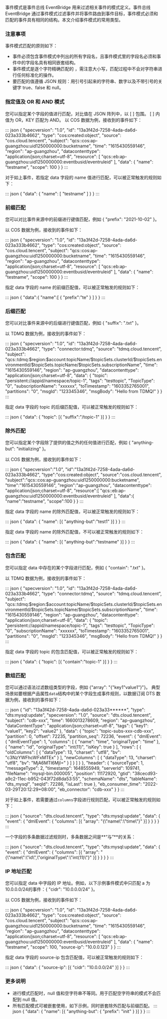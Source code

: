 事件模式是事件总线 EventBridge 用来过滤相关事件的模式定义。事件总线 EventBridge 通过事件模式过滤事件并将事件路由到事件目标，事件模式必须和匹配的事件具有相同的结构。本文介绍事件模式的常用类型。

### 注意事项

事件模式匹配的原则如下： 

- 事件必须包含事件模式中列出的所有字段名，且事件模式里的字段名必须和事件中的字段名具有相同嵌套结构。
- 事件模式是逐个字符精确匹配的 ，需注意大小写，匹配过程中不会对字符串进行任何标准化的操作。
- 要匹配的值遵循 JSON 规则：用引号引起来的字符串、数字以及不带引号的关键字 true、false 和 null。


### 指定值及 OR 和 AND 模式

您可以指定某个字段的值进行匹配，对比值在 JSON 阵列中，以 [ ] 包围。  [ ] 内值为 OR，KEY 匹配为 AND。
以 COS 数据为例，接收到的事件如下： 

<dx-codeblock>
:::  json
{
	"specversion": "1.0",
	"id": "13a3f42d-7258-4ada-da6d-023a333b4662",
	"type": "cos:created:object",
	"source": "cos.cloud.tencent",
	"subject": "qcs::cos:ap-guangzhou:uid1250000000:bucketname",
	"time": "1615430559146",
	"region": "ap-guangzhou",
	"datacontenttype": "application/json;charset=utf-8",
	"resource": [
		"qcs::eb:ap-guangzhou:uid1250000000:eventbusid/eventruleid"
	],
	"data": {
		"name": "testname",
		"scope": 100
	}
}
:::
</dx-codeblock>


对于如上事件，若指定 data 字段的 name 值进行匹配，可以被正常触发的规则如下： 


<dx-codeblock>
:::  json
{
	"data": {
		"name": [
			"testname"
		]
	}
}
:::
</dx-codeblock>

<span id=2></span>
### 前缀匹配

您可以对比事件来源中的前缀进行键值匹配，例如 { "prefix": "2021-10-02" }。

以 COS 数据为例，接收到的事件如下： 


<dx-codeblock>
:::  json
{
	"specversion": "1.0",
	"id": "13a3f42d-7258-4ada-da6d-023a333b4662",
	"type": "cos:created:object",
	"source": "cos.cloud.tencent",
	"subject": "qcs::cos:ap-guangzhou:uid1250000000:bucketname",
	"time": "1615430559146",
	"region": "ap-guangzhou",
	"datacontenttype": "application/json;charset=utf-8",
	"resource": [
		"qcs::eb:ap-guangzhou:uid1250000000:eventbusid/eventruleid"
	],
	"data": {
		"name": "testname",
		"scope": 100
	}
}
:::
</dx-codeblock>



指定 data 字段的 name 的前缀匹配值，可以被正常触发的规则如下： 


<dx-codeblock>
:::  json
{
   "data":{
      "name":[
         {
            "prefix":"te"
         }
      ]
   }
}
:::
</dx-codeblock>

### 后缀匹配
您可以对比事件来源中的后缀进行键值匹配，例如 { "suffix": ".txt" }。

以 TDMQ 数据为例，接收到的事件如下： 

<dx-codeblock>
:::  json
{
    "specversion": "1.0",
    "id": "13a3f42d-7258-4ada-da6d-023a333b4662",
    "type": "connector:tdmq",
    "source": "tdmq.cloud.tencent",
    "subject": "qcs::tdmq:$region:$account:topicName/$topicSets.clusterId/$topicSets.environmentId/$topicSets.topicName/$topicSets.subscriptionName",
    "time": "1615430559146",
    "region": "ap-guangzhou",
    "datacontenttype": "application/json;charset=utf-8",
    "data": {
                    "topic":  "persistent://appid/namespace/topic-1",
                    "tags": "testtopic",
                    "TopicType": "0",
                    "subscriptionName": "xxxxxx",
                    "toTimestamp": "1603352765001",
                    "partitions": "0",
                    "msgId": "123345346",
                    "msgBody": "Hello from TDMQ!"
    }
}
:::
</dx-codeblock>

指定 data 字段的 topic 的后缀匹配值，可以被正常触发的规则如下： 

<dx-codeblock>
:::  json
{
	"data": {
		"topic": [{
			"suffix":"/topic-1"
		}]
	}
}
:::
</dx-codeblock>


### 除外匹配

您可以指定某个字段除了提供的值之外的任何值进行匹配，例如 { "anything-but": "initializing" }。

以 COS 数据为例，接收到的事件如下： 


<dx-codeblock>
:::  json
{
   "specversion":"1.0",
   "id":"13a3f42d-7258-4ada-da6d-023a333b4662",
   "type":"cos:created:object",
   "source":"cos.cloud.tencent",
   "subject":"qcs::cos:ap-guangzhou:uid1250000000:bucketname",
   "time":"1615430559146",
   "region":"ap-guangzhou",
   "datacontenttype": "application/json;charset=utf-8",
   "resource":[
    "qcs::eb:ap-guangzhou:uid1250000000:eventbusid/eventruleid"
   ],
   "data":{
      "name":"testname",
      "scope":100
   }
}
:::
</dx-codeblock>



指定 data 字段的 name 的除外匹配值，可以被正常触发的规则如下： 

<dx-codeblock>
:::  json
{
	"data": {
		"name": [{
			"anything-but":"test1"
		}]
	}
}
:::
</dx-codeblock>



指定 data 字段的 name 的除外匹配值，不可以被正常触发的规则如下： 


<dx-codeblock>
:::  json
{
	"data": {
		"name": [{
			"anything-but":"testname"
		}]
	}
}
:::
</dx-codeblock>

### 包含匹配
您可以指定 data 中存在的某个字段进行匹配，例如 { "contain": ".txt" }。

以 TDMQ 数据为例，接收到的事件如下： 

<dx-codeblock>
:::  json
{
    "specversion": "1.0",
    "id": "13a3f42d-7258-4ada-da6d-023a333b4662",
    "type": "connector:tdmq",
    "source": "tdmq.cloud.tencent",
    "subject": "qcs::tdmq:$region:$account:topicName/$topicSets.clusterId/$topicSets.environmentId/$topicSets.topicName/$topicSets.subscriptionName",
    "time": "1615430559146",
    "region": "ap-guangzhou",
    "datacontenttype": "application/json;charset=utf-8",
    "data": {
                    "topic":  "persistent://appid/namespace/topic-1",
                    "tags": "testtopic",
                    "TopicType": "0",
                    "subscriptionName": "xxxxxx",
                    "toTimestamp": "1603352765001",
                    "partitions": "0",
                    "msgId": "123345346",
                    "msgBody": "Hello from TDMQ!"
    }
}
:::
</dx-codeblock>

指定 data 字段的 topic 的包含匹配值，可以被正常触发的规则如下： 

<dx-codeblock>
:::  json
{
	"data": {
		"topic": [{
			"contain":"topic-1"
		}]
	}
}
:::
</dx-codeblock>


### 数组匹配

您可以通过语法过滤数组类型的字段，例如 {"array": "{\"key1\"value1\"}"}。
典型场景如要根据产品属性`data`结构中的某个字段生成事件规则，以数据订阅 DTS 数据为例，接收到的事件如下： 

<dx-codeblock>
:::  json
{
  "id": "13a3f42d-7258-4ada-da6d-023a33******",
  "type": "dts:mysql:update",
  "specversion": "1.0",
  "source": "dts.cloud.tencent",
  "subject": "cdb-xxx",
  "time": 1660013278609,
  "region": "ap-guangzhou",
  "dataContentType": "application/json;charset=utf-8",
  "tags": {
    "key1": "value1",
    "key2": "value2"
  },
  "data": {
    "topic": "topic-subs-xxx-cdb-xxx",
    "partition": 0,
    "offset": 72235,
    "partition_seq": 72236,
    "event": {
      "dmlEvent": {
        "dmlEventType": 1,
        "columns": [
          {
            "name": "time",
            "originalType": "time"
          },
          {
            "name": "id",
            "originalType": "int(11)",
            "isKey": true
          }
        ],
        "rows": [
          {
            "oldColumns": [
              {
                "dataType": 13,
                "charset": "utf8",
                "bv": "c3NzYWFhcWFxMTEx"
              }
            ],
            "newColumns": [
              {
                "dataType": 13,
                "charset": "utf8",
                "bv": "MjA6MTI6MjI="
              }
            ]
          }
        ]
      }
    },
    "header": {
      "sourceType": 1,
      "messageType": 2,
      "timestamp": 1648555949,
      "serverId": 109741,
      "fileName": "mysql-bin.000005",
      "position": 11172920,
      "gtid": "38cecd93-a9c2-11ec-b952-043f72d8da53:55",
      "schemaName": "dts",
      "tableName": "dts_mysql",
      "seqId": 72286,
      "isLast": true
    },
    "eb_consumer_time": "2022-03-29T20:12:29+08:00",
    "eb_connector": "cdb-xxx"
  }
}
:::
</dx-codeblock>



对于如上事件，若需要通过`columns`字段进行规则匹配，可以被正常触发的规则如下： 


<dx-codeblock>
:::  json
{
	"source": "dts.cloud.tencent",
	"type": "dts:mysql:update",
	"data": {
		"event": {
			"dmlEvent": {
				"columns": [{
					"array": "{\"name\":\"time\"}"
							}]
			}
		}
	}
}
:::
</dx-codeblock>



一个字段的多条数据过滤规则时，多条数据之间是**“与”**的关系： 


<dx-codeblock>
:::  json
{
	"source": "dts.cloud.tencent",
	"type": "dts:mysql:update",
	"data": {
		"event": {
			"dmlEvent": {
				"columns": [{
					"array": "{\"name\":\"id\",\"originalType\":\"int(11)\"}"
							}]
			}
		}
	}
}
:::
</dx-codeblock>




### IP 地址匹配

您可以指定 data 中字段的 IP 地址。例如，以下示例事件模式中只匹配 a 为10.0.0.0/24的事件：{ "cidr": "10.0.0.0/24" }。

以 COS 数据为例，接收到的事件如下： 


<dx-codeblock>
:::  json
{
	"specversion": "1.0",
	"id": "13a3f42d-7258-4ada-da6d-023a333b4662",
	"type": "cos:created:object",
	"source": "cos.cloud.tencent",
	"subject": "qcs::cos:ap-guangzhou:uid1250000000:bucketname",
	"time": "1615430559146",
	"region": "ap-guangzhou",
	"datacontenttype": "application/json;charset=utf-8",
	"resource": [
		"qcs::eb:ap-guangzhou:uid1250000000:eventbusid/eventruleid"
	],
	"data": {
		"name": "testname",
		"scope": 100,
		"source-ip": "10.0.0.123"
	}
}
:::
</dx-codeblock>



指定 data 字段的 source-ip 包含匹配值，可以被正常触发的规则如下： 


<dx-codeblock>
:::  json
{
	"data": {
		"source-ip": [{
			"cidr": "10.0.0.0/24"
		}]
	}
}
:::
</dx-codeblock>


### 更多说明

- 进行模式匹配时，null 值和空字符串不等同。用于匹配空字符串的模式不会匹配到 null 值。
- 所有匹配模式可被嵌套使用，如下示例，同时嵌套除外匹配与前缀匹配。
  <dx-codeblock>
  :::  json
  {
  "data": {
  	"name": [{
  		"anything-but": {
  			"prefix": "init"
  		}
  	}]
  }
  }
  :::
  </dx-codeblock>
